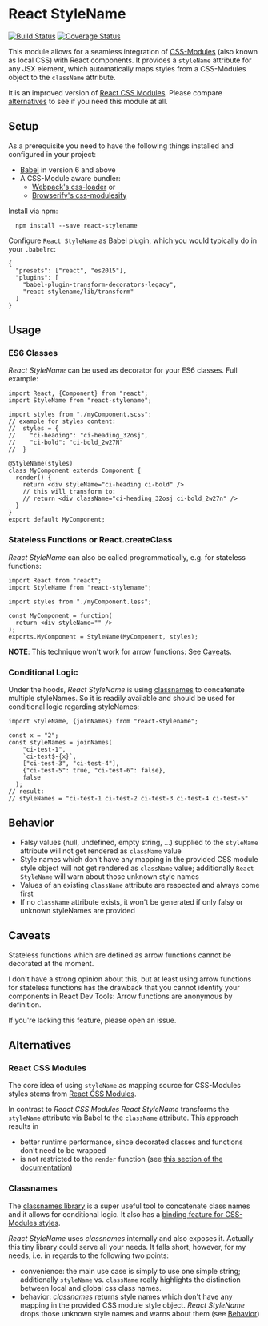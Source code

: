 # React StyleName
[![Build Status](https://travis-ci.org/texttechne/react-stylename?branch=master)](https://travis-ci.org/texttechne/react-stylename) [![Coverage Status](https://coveralls.io/repos/texttechne/react-stylename/badge.svg?branch=master&service=github)](https://coveralls.io/github/texttechne/react-stylename?branch=master)

This module allows for a seamless integration of [CSS-Modules](https://github.com/css-modules/css-modules)
(also known as local CSS) with React components. It provides a `styleName` attribute for any JSX element,
which automatically maps styles from a CSS-Modules object to the `className` attribute.

It is an improved version of [React CSS Modules](https://github.com/gajus/react-css-modules).
Please compare [alternatives](#user-content-alternatives) to see if you need this module at all.


## Setup
As a prerequisite you need to have the following things installed and configured in your project:
* [Babel](https://github.com/babel/babel) in version 6 and above
* A CSS-Module aware bundler:
  * [Webpack's css-loader](https://github.com/webpack/css-loader) or
  * [Browserify's css-modulesify](https://github.com/css-modules/css-modulesify)

Install via npm:
```
  npm install --save react-stylename
```

Configure `React StyleName` as Babel plugin, which you would typically do in your `.babelrc`:
```
{
  "presets": ["react", "es2015"],
  "plugins": [
    "babel-plugin-transform-decorators-legacy",
    "react-stylename/lib/transform"
  ]
}
```


## Usage

### ES6 Classes
_React StyleName_ can be used as decorator for your ES6 classes.
Full example:
```
import React, {Component} from "react";
import StyleName from "react-stylename";

import styles from "./myComponent.scss";
// example for styles content:
//  styles = {
//    "ci-heading": "ci-heading_32osj",
//    "ci-bold": "ci-bold_2w27N"
//  }

@StyleName(styles)
class MyComponent extends Component {
  render() {
    return <div styleName="ci-heading ci-bold" />
    // this will transform to:
    // return <div className="ci-heading_32osj ci-bold_2w27n" />
  }
}
export default MyComponent;
```

### Stateless Functions or React.createClass
_React StyleName_ can also be called programmatically, e.g. for stateless functions:
```
import React from "react";
import StyleName from "react-stylename";

import styles from "./myComponent.less";

const MyComponent = function(
  return <div styleName="" />
);
exports.MyComponent = StyleName(MyComponent, styles);
```
__NOTE__: This technique won't work for arrow functions: See [Caveats](#user-content-caveats).

### Conditional Logic
Under the hoods, _React StyleName_ is using [classnames](https://github.com/JedWatson/classnames) to
concatenate multiple styleNames. So it is readily available and should be used for conditional logic
regarding styleNames:
```
import StyleName, {joinNames} from "react-stylename";

const x = "2";
const styleNames = joinNames(
    "ci-test-1",
    `ci-test$-{x}`,
    ["ci-test-3", "ci-test-4"],
    {"ci-test-5": true, "ci-test-6": false},
    false
  );
// result:
// styleNames = "ci-test-1 ci-test-2 ci-test-3 ci-test-4 ci-test-5"
```

## Behavior
* Falsy values (null, undefined, empty string, ...) supplied to the `styleName` attribute will not
get rendered as `className` value
* Style names which don't have any mapping in the provided CSS module style object will not get rendered
as `className` value; additionally `React StyleName` will warn about those unknown style names
* Values of an existing `className` attribute are respected and always come first
* If no `className` attribute exists, it won't be generated if only falsy or unknown styleNames are provided


## Caveats
Stateless functions which are defined as arrow functions cannot be decorated at the moment.

I don't have a strong opinion about this, but at least using arrow functions for stateless functions
has the drawback that you cannot identify your components in React Dev Tools: Arrow functions are
anonymous by definition.

If you're lacking this feature, please open an issue.


## Alternatives

### React CSS Modules
The core idea of using `styleName` as mapping source for CSS-Modules styles stems from
[React CSS Modules](https://github.com/gajus/react-css-modules).

In contrast to _React CSS Modules_ _React StyleName_ transforms the `styleName` attribute via Babel
to the `className` attribute. This approach results in
* better runtime performance, since decorated classes and functions don't need to be wrapped
* is not restricted to the `render` function
(see [this section of the documentation](https://github.com/gajus/react-css-modules#loops-and-child-components))

### Classnames
The [classnames library](https://github.com/JedWatson/classnames) is a super useful tool to concatenate
class names and it allows for conditional logic. It also has a [binding feature for CSS-Modules
styles](https://github.com/JedWatson/classnames#alternate-bind-version-for-css-modules).

_React StyleName_ uses _classnames_ internally and also exposes it. Actually this tiny library could serve
all your needs. It falls short, however, for my needs, i.e. in regards to the following two points:
* convenience: the main use case is simply to use one simple string; additionally `styleName` vs. `className`
really highlights the distinction between local and global css class names.
* behavior: _classnames_ returns style names which don't have any mapping in the provided CSS module style
object. _React StyleName_ drops those unknown style names and warns about them
(see [Behavior](#user-content-behavior))
